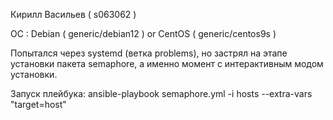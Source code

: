 Кирилл Васильев ( s063062 )

OC : Debian ( generic/debian12 ) or CentOS ( generic/centos9s )

Попытался через systemd (ветка problems), но застрял на этапе установки пакета semaphore, а именно момент с интерактивным модом установки.

Запуск плейбука:
ansible-playbook semaphore.yml -i hosts --extra-vars "target=host"
